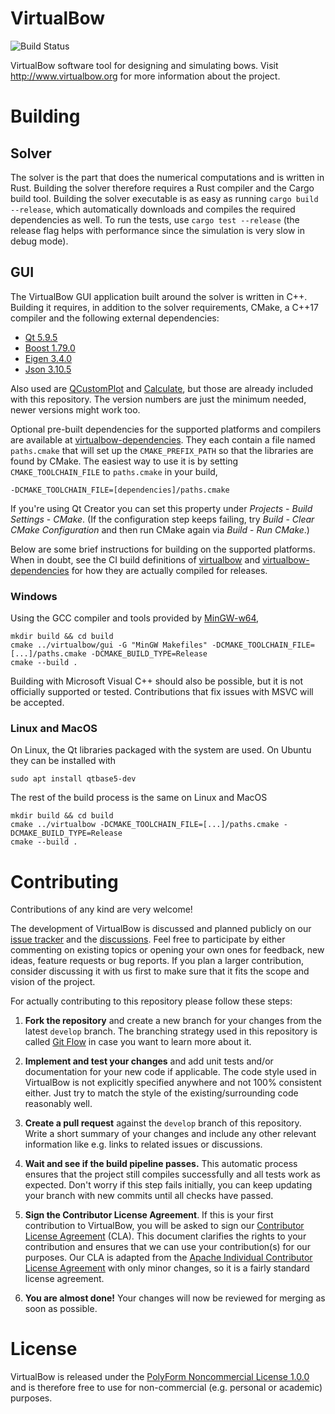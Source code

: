 # VirtualBow

![Build Status](https://github.com/bow-simulation/virtualbow/actions/workflows/build.yml/badge.svg)

VirtualBow software tool for designing and simulating bows.
Visit http://www.virtualbow.org for more information about the project.

# Building

## Solver

The solver is the part that does the numerical computations and is written in Rust.
Building the solver therefore requires a Rust compiler and the Cargo build tool.
Building the solver executable is as easy as running `cargo build --release`, which automatically downloads and compiles the required dependencies as well.
To run the tests, use `cargo test --release` (the release flag helps with performance since the simulation is very slow in debug mode).

## GUI

The VirtualBow GUI application built around the solver is written in C++.
Building it requires, in addition to the solver requirements, CMake, a C++17 compiler and the following external dependencies:

* [Qt 5.9.5](https://www.qt.io/)
* [Boost 1.79.0](https://www.boost.org/)
* [Eigen 3.4.0](http://eigen.tuxfamily.org/)
* [Json 3.10.5](https://github.com/nlohmann/json)

Also used are [QCustomPlot](https://www.qcustomplot.com/) and [Calculate](https://github.com/newlawrence/Calculate), but those are already included with this repository.
The version numbers are just the minimum needed, newer versions might work too.

Optional pre-built dependencies for the supported platforms and compilers are available at [virtualbow-dependencies](https://github.com/bow-simulation/virtualbow-dependencies/releases).
They each contain a file named `paths.cmake` that will set up the `CMAKE_PREFIX_PATH` so that the libraries are found by CMake.
The easiest way to use it is by setting `CMAKE_TOOLCHAIN_FILE` to `paths.cmake` in your build,

    -DCMAKE_TOOLCHAIN_FILE=[dependencies]/paths.cmake

If you're using Qt Creator you can set this property under *Projects* - *Build Settings* - *CMake*. (If the configuration step keeps failing, try *Build* - *Clear CMake Configuration* and then run CMake again via *Build* - *Run CMake*.)

Below are some brief instructions for building on the supported platforms.
When in doubt, see the CI build definitions of [virtualbow](.github/workflows/build.yml) and [virtualbow-dependencies](https://github.com/bow-simulation/virtualbow-dependencies/blob/master/.github/workflows/build.yml) for how they are actually compiled for releases.

### Windows

Using the GCC compiler and tools provided by [MinGW-w64](https://wiki.qt.io/MinGW),

    mkdir build && cd build
    cmake ../virtualbow/gui -G "MinGW Makefiles" -DCMAKE_TOOLCHAIN_FILE=[...]/paths.cmake -DCMAKE_BUILD_TYPE=Release
    cmake --build .

Building with Microsoft Visual C++ should also be possible, but it is not officially supported or tested.
Contributions that fix issues with MSVC will be accepted.

### Linux and MacOS

On Linux, the Qt libraries packaged with the system are used.
On Ubuntu they can be installed with

    sudo apt install qtbase5-dev

The rest of the build process is the same on Linux and MacOS

    mkdir build && cd build
    cmake ../virtualbow -DCMAKE_TOOLCHAIN_FILE=[...]/paths.cmake -DCMAKE_BUILD_TYPE=Release
    cmake --build .

# Contributing

Contributions of any kind are very welcome!

The development of VirtualBow is discussed and planned publicly on our [issue tracker](https://github.com/bow-simulation/virtualbow/issues) and the [discussions](https://github.com/bow-simulation/virtualbow/discussions).
Feel free to participate by either commenting on existing topics or opening your own ones for feedback, new ideas, feature requests or bug reports.
If you plan a larger contribution, consider discussing it with us first to make sure that it fits the scope and vision of the project.

For actually contributing to this repository please follow these steps:

1. **Fork the repository** and create a new branch for your changes from the latest `develop` branch. The branching strategy used in this repository is called [Git Flow](https://nvie.com/posts/a-successful-git-branching-model/) in case you want to learn more about it.

2. **Implement and test your changes** and add unit tests and/or documentation for your new code if applicable. The code style used in VirtualBow is not explicitly specified anywhere and not 100% consistent either. Just try to match the style of the existing/surrounding code reasonably well.

3. **Create a pull request** against the `develop` branch of this repository. Write a short summary of your changes and include any other relevant information like e.g. links to related issues or discussions.

4. **Wait and see if the build pipeline passes.** This automatic process ensures that the project still compiles successfully and all tests work as expected. Don't worry if this step fails initially, you can keep updating your branch with new commits until all checks have passed.

5. **Sign the Contributor License Agreement**. If this is your first contribution to VirtualBow, you will be asked to sign our [Contributor License Agreement](https://cla-assistant.io/bow-simulation/virtualbow) (CLA). This document clarifies the rights to your contribution and ensures that we can use your contribution(s) for our purposes. Our CLA is adapted from the [Apache Individual Contributor License Agreement](https://www.apache.org/licenses/icla.pdf) with only minor changes, so it is a fairly standard license agreement.

6. **You are almost done!** Your changes will now be reviewed for merging as soon as possible.

# License

VirtualBow is released under the [PolyForm Noncommercial License 1.0.0](LICENSE.md) and is therefore free to use for non-commercial (e.g. personal or academic) purposes.
